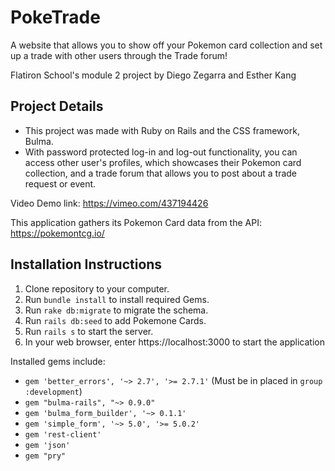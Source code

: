 # PokeTrade 
A website that allows you to show off your Pokemon card collection and set up a trade with other users through the Trade forum!

Flatiron School's module 2 project by Diego Zegarra and Esther Kang

## Project Details
- This project was made with Ruby on Rails and the CSS framework, Bulma. 
- With password protected log-in and log-out functionality, you can access other user's profiles, which showcases their Pokemon card collection, and a trade forum that allows you to post about a trade request or event. 

Video Demo link: https://vimeo.com/437194426

This application gathers its Pokemon Card data from the API: https://pokemontcg.io/

## Installation Instructions
1. Clone repository to your computer.
2. Run `bundle install` to install required Gems.
3. Run `rake db:migrate` to migrate the schema.
4. Run `rails db:seed` to add Pokemone Cards.
5. Run `rails s` to start the server.
6. In your web browser, enter https://localhost:3000 to start the application

Installed gems include:
- `gem 'better_errors', '~> 2.7', '>= 2.7.1'` (Must be in placed in `group :development`)
- `gem "bulma-rails", "~> 0.9.0"`
- `gem 'bulma_form_builder', '~> 0.1.1'`
- `gem 'simple_form', '~> 5.0', '>= 5.0.2'`
- `gem 'rest-client'`
- `gem 'json'`
- `gem "pry"`
